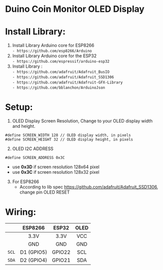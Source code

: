 # Duino Coin Monitor OLED Display

# Install Library:
1. Install Library Arduino core for ESP8266 <br>
   `- https://github.com/esp8266/Arduino`
3. Install Library Arduino core for the ESP32 <br>
   `- https://github.com/espressif/arduino-esp32`
5. Install Library : <br>
`- https://github.com/adafruit/Adafruit_BusIO`<br>
`- https://github.com/adafruit/Adafruit_SSD1306`<br>
`- https://github.com/adafruit/Adafruit-GFX-Library`<br>
`- https://github.com/bblanchon/ArduinoJson`<br>

# Setup:

1. OLED Display Screen Resolution, Change to your OLED display width and height.
```
#define SCREEN_WIDTH 128 // OLED display width, in pixels
#define SCREEN_HEIGHT 32 // OLED display height, in pixels
```
2. OLED I2C ADDRESS
```
#define SCREEN_ADDRESS 0x3C
```
   - use <b>0x3D</b> if screen resolution 128x64 pixel
   - use <b>0x3C</b> if screen resolution 128x32 pixel
3. For ESP8266
   - According to lib spec https://github.com/adafruit/Adafruit_SSD1306, change pin OLED RESET

# Wiring:
|| ESP8266 | ESP32 | OLED |
|:-:| :----: | :----: | :-----: |
||3.3V | 3.3V | VCC |
||GND | GND | GND |
|`SCL`|D1 (GPIO5) | GPIO22| SCL |
|`SDA`|D2 (GPIO4) | GPIO21 | SDA |
